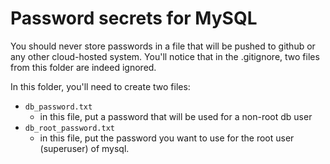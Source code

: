 # Password secrets for MySQL

You should never store passwords in a file that will be pushed to github or any other cloud-hosted system.  You'll notice that in the .gitignore, two files from this folder are indeed ignored.  

In this folder, you'll need to create two files:

- `db_password.txt`
  - in this file, put a password that will be used for a non-root db user
- `db_root_password.txt`
  - in this file, put the password you want to use for the root user (superuser) of mysql. 